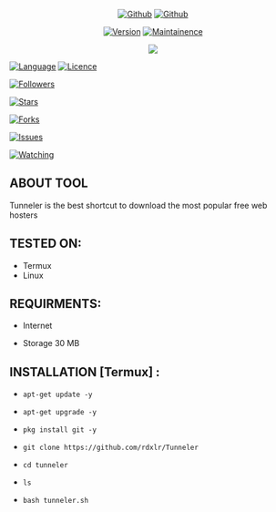 <p align="center">
<a href="https://github.com/rdxlr"><img title="Github" src="https://img.shields.io/badge/rdxlr-grey?style=for-the-badge&logo=github"></a>
<a href="https://github.com/rdxlr/nphisher"><img title="Github" src="https://img.shields.io/badge/Tunneler-yellow?style=for-the-badge"></a>
</p>

<p align="center">
<a href="https://github.com/RDXLR/Tunneler"><img title="Version" src="https://img.shields.io/badge/Version-1.0-green.svg"></a>
<a href="https://github.com/RDXLR/Tunneler"><img title="Maintainence" src="https://img.shields.io/badge/Maintained%3F-yes-green.svg"></a>
</p>

<p align="center">
<img src="https://raw.githubusercontent.com/RDXLR/Tunneler/main/core/pics/banner.png">
</p>

<p align="center">

<a href="https://github.com/rdxlr"><img title="Language" src="https://img.shields.io/badge/Made%20with-Bash-1f425f.svg?v=103"></a>
<a href="https://github.com/rdxlr"><img title="Licence" src="https://img.shields.io/badge/License-GNU General Public License v3.0-blue.svg"></a>


</p>

<p align="center">

<a href="https://github.com/rdxlr"><img title="Followers" src="https://img.shields.io/github/followers/rdxlr?color=blue&style=flat-square"></a>

<a href="https://github.com/rdxlr"><img title="Stars" src="https://img.shields.io/github/stars/rdxlr/tunneler?color=red&style=flat-square"></a>

<a href="https://github.com/rdxlr"><img title="Forks" src="https://img.shields.io/github/forks/rdxlr/tunneler?color=red&style=flat-square"></a>

<a href="https://github.com/rdxlr"><img title="Issues" src="https://img.shields.io/github/issues/rdxlr/tunneler?color=red&style=flat-square"></a>

<a href="https://github.com/rdxlr"><img title="Watching" src="https://img.shields.io/github/watchers/rdxlr/tunneler?label=Watchers&color=blue&style=flat-square"></a>

</p>

## ABOUT TOOL
Tunneler is the best shortcut to download the most popular free web hosters

## TESTED ON:



* Termux
* Linux

## REQUIRMENTS:

* Internet 

* Storage 30 MB

## INSTALLATION [Termux] :

* `apt-get update -y`

* `apt-get upgrade -y`

* `pkg install git -y`

* `git clone https://github.com/rdxlr/Tunneler`

* `cd tunneler`

* `ls`

* `bash tunneler.sh`
